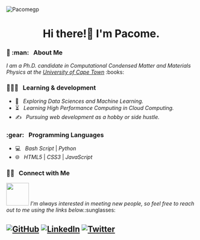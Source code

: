 <p align="left">
  <img src="https://komarev.com/ghpvc/?username=Pacomegp" alt="Pacomegp"/> 
</p> 

<h1 align="center"> Hi there!👋 I'm Pacome. </h1>

<h3> 👨 :man: &nbsp; About Me </h3>

<p><em>I am a Ph.D. candidate in Computational Condensed Matter and Materials Physics at the <a href="https://www.uct.ac.za/">University of Cape Town</a></em> :books:

<h3> 👨🏻‍💻 &nbsp; Learning & development </h3>

- 🤔 &nbsp; <em>Exploring Data Sciences and Machine Learning.</em>
- :hourglass_flowing_sand: &nbsp; <em>Learning High Performance Computing in Cloud Computing.</em>
- ✍️ &nbsp; <em>Pursuing web development as a hobby or side hustle.</em>

<h3> :gear: &nbsp; Programming Languages </h3>

- 💻 &nbsp; <em>Bash Script</em> | <em>Python</em>
- 🌐 &nbsp; <em>HTML5</em> | <em>CSS3</em> | <em>JavaScript</em>

<h3> 🤝🏻 &nbsp; Connect with Me </h3>
<img src="https://media.giphy.com/media/LnQjpWaON8nhr21vNW/giphy.gif" width="60"> <em>I'm always interested in meeting new people, so feel free to reach out to me using the links below.</em>:sunglasses:

<h2>
<p align="left">
<a href="https://github.com/Pacomegp/" target="_blank"><img alt="GitHub" src="https://img.shields.io/badge/GitHub-Pacomehub-blue?style=flat&logo=github"></a>
<a href="https://www.linkedin.com/in/pacome-nguimeya/" target="_blank"><img alt="LinkedIn" src="https://img.shields.io/badge/LinkedIn-Pacome Nguimeya-blue?style=flat&logo=linkedin"></a>
<a href="https://twitter.com/pacomenguimeya" target="_blank"><img alt="Twitter" src="https://img.shields.io/badge/Twitter-@pacomenguimeya-blue?style=flat&logo=twitter"></a>
</p>
<h2/>
